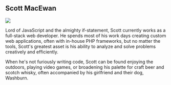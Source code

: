 <h2>Scott MacEwan</h2>
<img src="//www.gravatar.com/avatar/0de44969b9e2d2078281c5d1ea20bc9c.png?s=250">
<p>Lord of JavaScript and the almighty if-statement, Scott currently works as a full-stack web developer.
	He spends most of his work days creating custom web applications, often with in-house PHP frameworks, but 
	no matter the tools, Scott's greatest asset is his ability to analyze and solve problems creatively and efficiently.
</p>
<p>When he's not furiously writing code, Scott can be found enjoying the outdoors, playing video games, or broadening his palette for craft beer and scotch whisky, often accompanied by his girlfriend and their dog, Washburn.</p>